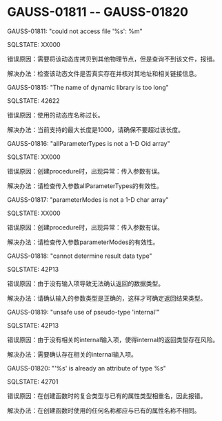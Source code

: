 # GAUSS-01811 -- GAUSS-01820

GAUSS-01811: "could not access file '%s': %m"

SQLSTATE: XX000

错误原因：需要将该动态库拷贝到其他物理节点，但是查询不到该文件，报错。

解决办法：检查该动态文件是否真实存在并核对其地址和相关链接信息。

GAUSS-01815: "The name of dynamic library is too long"

SQLSTATE: 42622

错误原因：使用的动态库名称过长。

解决办法：当前支持的最大长度是1000，请确保不要超过该长度。

GAUSS-01816: "allParameterTypes is not a 1-D Oid array"

SQLSTATE: XX000

错误原因：创建procedure时，出现异常：传入参数有误。

解决办法：请检查传入参数allParameterTypes的有效性。

GAUSS-01817: "parameterModes is not a 1-D char array"

SQLSTATE: XX000

错误原因：创建procedure时，出现异常：传入参数有误。

解决办法：请检查传入参数parameterModes的有效性。

GAUSS-01818: "cannot determine result data type"

SQLSTATE: 42P13

错误原因：由于没有输入项导致无法确认返回的数据类型。

解决办法：请确认输入的参数类型是正确的，这样才可确定返回结果类型。

GAUSS-01819: "unsafe use of pseudo-type 'internal'"

SQLSTATE: 42P13

错误原因：由于没有相关的internal输入项，使得internal的返回类型存在风险。

解决办法：需要确认存在相关的internal输入项。

GAUSS-01820: "'%s' is already an attribute of type %s"

SQLSTATE: 42701

错误原因：在创建函数时的复合类型与已有的属性类型相重名，因此报错。

解决办法：在创建函数时使用的任何名称都应与已有的属性名称不相同。
